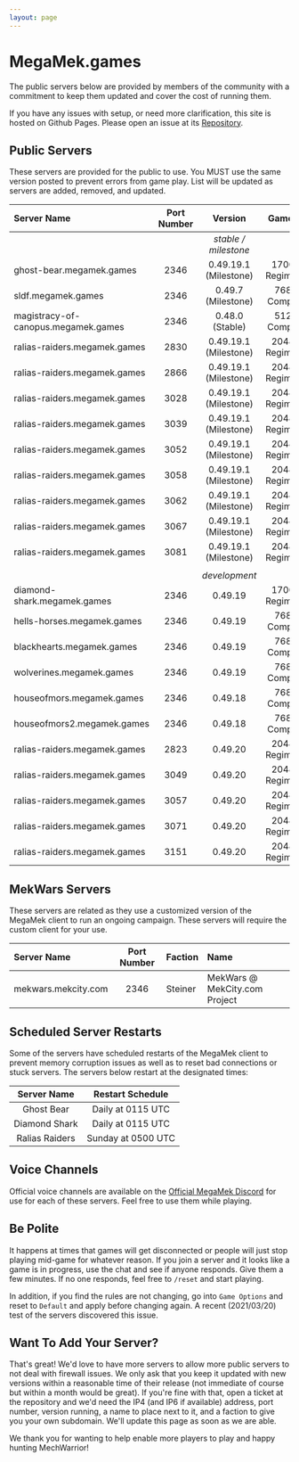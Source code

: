 ```yaml
---
layout: page
---
```

# MegaMek.games

The public servers below are provided by members of the community with a
commitment to keep them updated and cover the cost of running them.

If you have any issues with setup, or need more clarification, this site is
hosted on Github Pages. Please open an issue at its [Repository](https://github.com/rjhancock/megamek-games).

## Public Servers

These servers are provided for the public to use. You MUST use the same version
posted to prevent errors from game play. List will be updated as servers are
added, removed, and updated.

|Server Name|Port Number|Version|Game Size|Provided By|
|:------|:-----:|:--------:|:--:|-------:|
|||*stable / milestone*|||
|ghost-bear.megamek.games            |2346|0.49.19.1 (Milestone)|1700M - Regimental? |TapEnvy.us, LLC|
|sldf.megamek.games                  |2346|0.49.7 (Milestone)|768M - Companies    |MegaMek Team|
|magistracy-of-canopus.megamek.games |2346|0.48.0 (Stable)|512M - Companies    |Delra|
|ralias-raiders.megamek.games        |2830|0.49.19.1 (Milestone)|2048M - Regimental? |[RR] Sierra Invenio|
|ralias-raiders.megamek.games        |2866|0.49.19.1 (Milestone)|2048M - Regimental? |[RR] Sierra Invenio|
|ralias-raiders.megamek.games        |3028|0.49.19.1 (Milestone)|2048M - Regimental? |[RR] Sierra Invenio|
|ralias-raiders.megamek.games        |3039|0.49.19.1 (Milestone)|2048M - Regimental? |[RR] Sierra Invenio|
|ralias-raiders.megamek.games        |3052|0.49.19.1 (Milestone)|2048M - Regimental? |[RR] Sierra Invenio|
|ralias-raiders.megamek.games        |3058|0.49.19.1 (Milestone)|2048M - Regimental? |[RR] Sierra Invenio|
|ralias-raiders.megamek.games        |3062|0.49.19.1 (Milestone)|2048M - Regimental? |[RR] Sierra Invenio|
|ralias-raiders.megamek.games        |3067|0.49.19.1 (Milestone)|2048M - Regimental? |[RR] Sierra Invenio|
|ralias-raiders.megamek.games        |3081|0.49.19.1 (Milestone)|2048M - Regimental? |[RR] Sierra Invenio|
||||||
|||*development*|||
|diamond-shark.megamek.games  |2346|0.49.19|1700M - Regimental? |TapEnvy.us, LLC|
|hells-horses.megamek.games   |2346|0.49.19|768M - Companies    |MegaMek Team|
|blackhearts.megamek.games    |2346|0.49.19|768M - Companies    |MegaMek Team|
|wolverines.megamek.games     |2346|0.49.19|768M - Companies    |MegaMek Team|
|houseofmors.megamek.games    |2346|0.49.18|768M - Companies    |Mors2657|
|houseofmors2.megamek.games   |2346|0.49.18|768M - Companies    |Mors2657|
|ralias-raiders.megamek.games |2823|0.49.20|2048M - Regimental? |[RR] Sierra Invenio|
|ralias-raiders.megamek.games |3049|0.49.20|2048M - Regimental? |[RR] Sierra Invenio|
|ralias-raiders.megamek.games |3057|0.49.20|2048M - Regimental? |[RR] Sierra Invenio|
|ralias-raiders.megamek.games |3071|0.49.20|2048M - Regimental? |[RR] Sierra Invenio|
|ralias-raiders.megamek.games |3151|0.49.20|2048M - Regimental? |[RR] Sierra Invenio|

## MekWars Servers

These servers are related as they use a customized version of the MegaMek client to
run an ongoing campaign. These servers will require the custom client for your use.

|Server Name|Port Number|Faction|Name|
|:----|:-----:|:-----|:------|
|mekwars.mekcity.com|2346|Steiner|MekWars @ MekCity.com Project|

## Scheduled Server Restarts

Some of the servers have scheduled restarts of the MegaMek client to prevent
memory corruption issues as well as to reset bad connections or stuck servers.
The servers below restart at the designated times:

|Server Name|Restart Schedule|
|:---------:|:--------------:|
|Ghost Bear     | Daily at 0115 UTC|
|Diamond Shark  | Daily at 0115 UTC|
|Ralias Raiders | Sunday at 0500 UTC|

## Voice Channels

Official voice channels are available on the [Official MegaMek Discord](https://discord.gg/XM54YH9396) for use for each of these servers. Feel free to use them while playing.

## Be Polite

It happens at times that games will get disconnected or people will just stop playing mid-game for whatever reason. If you join a server and it looks like a game is in progress, use the chat and see if anyone responds. Give them a few minutes. If no one responds, feel free to `/reset` and start playing.

In addition, if you find the rules are not changing, go into `Game Options` and reset to `Default` and apply before changing again. A recent (2021/03/20) test of the servers discovered this issue.

## Want To Add Your Server?

That's great! We'd love to have more servers to allow more public servers to not deal with firewall issues. We only ask that you keep it updated with new versions within a reasonable time of their release (not immediate of course but within a month would be great). If you're fine with that, open a ticket at the repository and we'd need the IP4 (and IP6 if available) address, port number, version running, a name to place next to it, and a faction to give you your own subdomain. We'll update this page as soon as we are able.

We thank you for wanting to help enable more players to play and happy hunting MechWarrior!
